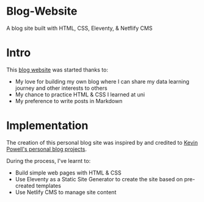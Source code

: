 # Blog-Website
A blog site built with HTML, CSS, Eleventy, &amp; Netflify CMS

# Intro
This [blog website](https://nguyenyenchi.com/) was started thanks to:

* My love for building my own blog where I can share my data learning journey and other interests to others
* My chance to practice HTML & CSS I learned at uni
* My preference to write posts in Markdown

# Implementation
The creation of this personal blog site was inspired by and credited to [Kevin Powell's personal blog projects](https://github.com/kevin-powell/JAMStack-blog-starter#).

During the process, I've learnt to:

* Build simple web pages with HTML & CSS
* Use Eleventy as a Static Site Generator to create the site based on pre-created templates
* Use Netlify CMS to manage site content
